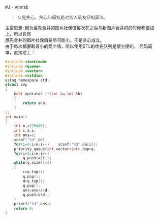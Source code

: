 #J - wtmsb
> 又是贪心，贪心和模拟是对新人最友好的算法。

主要思想:
因为最先合并的图片社保值每次在之后与新图片合并的的时候都要加上，所以自然  
想先合并的图片社保值要尽可能小，于是贪心成立。  
由于每次都要取最小的两个值，所以使用STL的优先队列是很方便的。
代码简单，直接附上：
```C
#include <iostream>
#include <queue>
#include <vector>
#include <cstdio>
using namespace std;
struct cmp
{
    bool operator ()(int &a,int &b)
    {
        return a>b;
    }
};
int main()
{
    int n,a[20000];
    int c,d,i;
    int ans=0;
    scanf("%d",&n);
    for(i=0;i<n;i++)    scanf("%d",&a[i]);
    priority_queue<int,vector<int>,cmp>q;
    for(i=0;i<n;i++)
        q.push(a[i]);
    while(q.size()>1)
    {
        c=q.top();
        q.pop();
        d=q.top();
        q.pop();
        ans=ans+c+d;
        q.push(c+d);
    }
    printf("%d",ans);
    return 0;
}
```